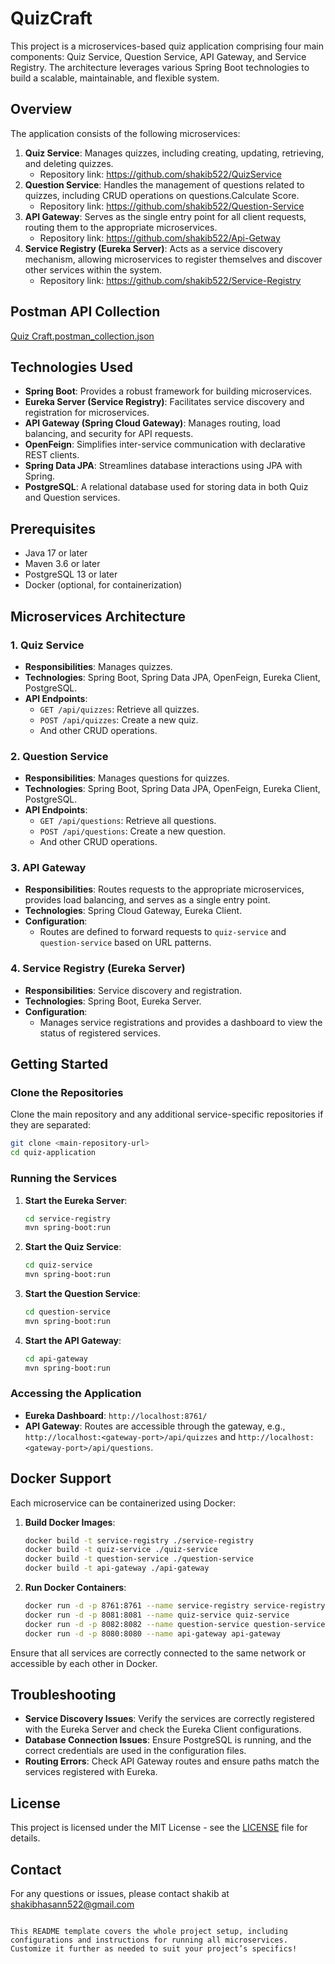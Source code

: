 # QuizCraft

This project is a microservices-based quiz application comprising four main components: Quiz Service, Question Service, API Gateway, and Service Registry. The architecture leverages various Spring Boot technologies to build a scalable, maintainable, and flexible system.

## Overview

The application consists of the following microservices:

1. **Quiz Service**: Manages quizzes, including creating, updating, retrieving, and deleting quizzes.
   - Repository link: https://github.com/shakib522/QuizService
2. **Question Service**: Handles the management of questions related to quizzes, including CRUD operations on questions.Calculate Score.
   - Repository link: https://github.com/shakib522/Question-Service
3. **API Gateway**: Serves as the single entry point for all client requests, routing them to the appropriate microservices.
   - Repository link: https://github.com/shakib522/Api-Getway
4. **Service Registry (Eureka Server)**: Acts as a service discovery mechanism, allowing microservices to register themselves and discover other services within the system.
   - Repository link: https://github.com/shakib522/Service-Registry


## Postman API Collection
[Quiz Craft.postman_collection.json](https://github.com/user-attachments/files/16823586/Quiz.Craft.postman_collection.json)

## Technologies Used

- **Spring Boot**: Provides a robust framework for building microservices.
- **Eureka Server (Service Registry)**: Facilitates service discovery and registration for microservices.
- **API Gateway (Spring Cloud Gateway)**: Manages routing, load balancing, and security for API requests.
- **OpenFeign**: Simplifies inter-service communication with declarative REST clients.
- **Spring Data JPA**: Streamlines database interactions using JPA with Spring.
- **PostgreSQL**: A relational database used for storing data in both Quiz and Question services.

## Prerequisites

- Java 17 or later
- Maven 3.6 or later
- PostgreSQL 13 or later
- Docker (optional, for containerization)

## Microservices Architecture

### 1. Quiz Service

- **Responsibilities**: Manages quizzes.
- **Technologies**: Spring Boot, Spring Data JPA, OpenFeign, Eureka Client, PostgreSQL.
- **API Endpoints**:
  - `GET /api/quizzes`: Retrieve all quizzes.
  - `POST /api/quizzes`: Create a new quiz.
  - And other CRUD operations.

### 2. Question Service

- **Responsibilities**: Manages questions for quizzes.
- **Technologies**: Spring Boot, Spring Data JPA, OpenFeign, Eureka Client, PostgreSQL.
- **API Endpoints**:
  - `GET /api/questions`: Retrieve all questions.
  - `POST /api/questions`: Create a new question.
  - And other CRUD operations.

### 3. API Gateway

- **Responsibilities**: Routes requests to the appropriate microservices, provides load balancing, and serves as a single entry point.
- **Technologies**: Spring Cloud Gateway, Eureka Client.
- **Configuration**:
  - Routes are defined to forward requests to `quiz-service` and `question-service` based on URL patterns.

### 4. Service Registry (Eureka Server)

- **Responsibilities**: Service discovery and registration.
- **Technologies**: Spring Boot, Eureka Server.
- **Configuration**:
  - Manages service registrations and provides a dashboard to view the status of registered services.

## Getting Started

### Clone the Repositories

Clone the main repository and any additional service-specific repositories if they are separated:

```bash
git clone <main-repository-url>
cd quiz-application
```

### Running the Services

1. **Start the Eureka Server**:

   ```bash
   cd service-registry
   mvn spring-boot:run
   ```

2. **Start the Quiz Service**:

   ```bash
   cd quiz-service
   mvn spring-boot:run
   ```

3. **Start the Question Service**:

   ```bash
   cd question-service
   mvn spring-boot:run
   ```

4. **Start the API Gateway**:

   ```bash
   cd api-gateway
   mvn spring-boot:run
   ```

### Accessing the Application

- **Eureka Dashboard**: `http://localhost:8761/`
- **API Gateway**: Routes are accessible through the gateway, e.g., `http://localhost:<gateway-port>/api/quizzes` and `http://localhost:<gateway-port>/api/questions`.

## Docker Support

Each microservice can be containerized using Docker:

1. **Build Docker Images**:

   ```bash
   docker build -t service-registry ./service-registry
   docker build -t quiz-service ./quiz-service
   docker build -t question-service ./question-service
   docker build -t api-gateway ./api-gateway
   ```

2. **Run Docker Containers**:

   ```bash
   docker run -d -p 8761:8761 --name service-registry service-registry
   docker run -d -p 8081:8081 --name quiz-service quiz-service
   docker run -d -p 8082:8082 --name question-service question-service
   docker run -d -p 8080:8080 --name api-gateway api-gateway
   ```

Ensure that all services are correctly connected to the same network or accessible by each other in Docker.

## Troubleshooting

- **Service Discovery Issues**: Verify the services are correctly registered with the Eureka Server and check the Eureka Client configurations.
- **Database Connection Issues**: Ensure PostgreSQL is running, and the correct credentials are used in the configuration files.
- **Routing Errors**: Check API Gateway routes and ensure paths match the services registered with Eureka.

## License

This project is licensed under the MIT License - see the [LICENSE](LICENSE) file for details.

## Contact

For any questions or issues, please contact shakib at shakibhasann522@gmail.com
```

This README template covers the whole project setup, including configurations and instructions for running all microservices. Customize it further as needed to suit your project’s specifics!
